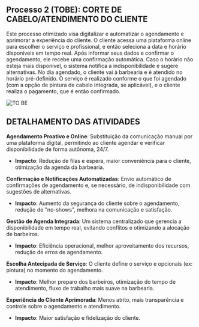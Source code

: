 
## Processo 2 (TOBE): CORTE DE CABELO/ATENDIMENTO DO CLIENTE


Este processo otimizado visa digitalizar e automatizar o agendamento e aprimorar a experiência do cliente. O cliente acessa uma plataforma online para escolher o serviço e profissional, e então seleciona a data e horário disponíveis em tempo real. Após informar seus dados e confirmar o agendamento, ele recebe uma confirmação automática. Caso o horário não esteja mais disponível, o sistema notifica a indisponibilidade e sugere alternativas. No dia agendado, o cliente vai à barbearia e é atendido no horário pré-definido. O serviço é realizado conforme o que foi agendado (com a opção de pintura de cabelo integrada, se aplicável), e o cliente realiza o pagamento, que é então confirmado.

![TO BE](https://github.com/user-attachments/assets/d3836199-07c1-4cc5-a50e-a7e98b13b470)

## __DETALHAMENTO DAS ATIVIDADES__

**Agendamento Proativo e Online**: Substituição da comunicação manual por uma plataforma digital, permitindo ao cliente agendar e verificar disponibilidade de forma autônoma, 24/7.

- **Impacto**: Redução de filas e espera, maior conveniência para o cliente, otimização da agenda da barbearia.

**Confirmação e Notificações Automatizadas**: Envio automático de confirmações de agendamento e, se necessário, de indisponibilidade com sugestões de alternativas.

- **Impacto**: Aumento da segurança do cliente sobre o agendamento, redução de "no-shows", melhora na comunicação e satisfação.

**Gestão de Agenda Integrada**: Um sistema centralizado que gerencia a disponibilidade em tempo real, evitando conflitos e otimizando a alocação de barbeiros.

- **Impacto**: Eficiência operacional, melhor aproveitamento dos recursos, redução de erros de agendamento.

**Escolha Antecipada de Serviço**: O cliente define o serviço e opcionais (ex: pintura) no momento do agendamento.

- **Impacto**: Melhor preparo dos barbeiros, otimização do tempo de atendimento, fluxo de trabalho mais suave na barbearia.

 **Experiência do Cliente Aprimorada**: Menos atrito, mais transparência e controle sobre o agendamento e atendimento.

- **Impacto**: Maior satisfação e fidelização do cliente.


